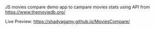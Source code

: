 JS movies compare demo app to campare movies stats using API from https://www.themoviedb.org/ 

Live Preview: https://shadyagamy.github.io/MoviesCompare/

